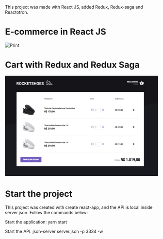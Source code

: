 This project was made with React JS, added Redux, Redux-saga and Reactotron.

# E-commerce in React JS

![Print](https://github.com/LeonardoPizzoquero/rocketshoes-ecommerce/blob/master/public/eccomerce.png)

# Cart with Redux and Redux Saga

![Print](https://github.com/LeonardoPizzoquero/rocketshoes-ecommerce/blob/master/public/cart.png)

# Start the project

This project was created with create react-app, and the API is local inside server.json. Follow the commands below:

Start the application: yarn start

Start the API: json-server server.json -p 3334 -w
